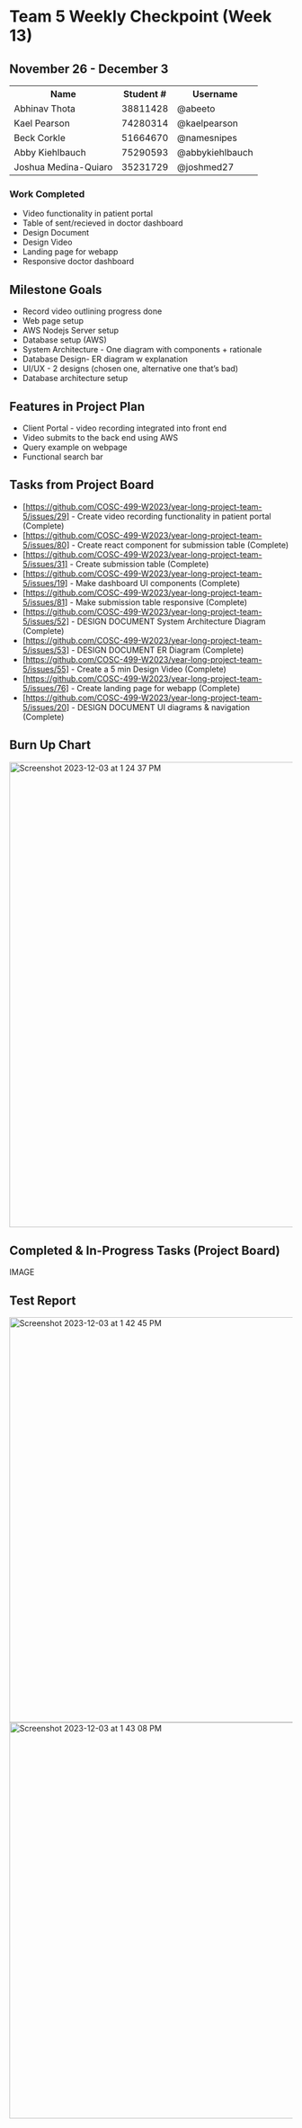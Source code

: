 # Team 5 Weekly Checkpoint (Week 13)
## November 26 - December 3
<table>
  <tr><th>Name</th><th>Student #</th><th>Username</th></tr>
  <tr><td>Abhinav Thota</td><td>38811428</td><td>@abeeto</td></tr>
  <tr><td>Kael Pearson</td><td>74280314</td><td>@kaelpearson</td></tr>
  <tr><td>Beck Corkle</td><td>51664670</td><td>@namesnipes</td></tr>
  <tr><td>Abby Kiehlbauch</td><td>75290593</td><td>@abbykiehlbauch</td></tr>
  <tr><td>Joshua Medina-Quiaro</td><td>35231729</td><td>@joshmed27</td></tr>
</table>

### Work Completed
- Video functionality in patient portal
- Table of sent/recieved in doctor dashboard
- Design Document
- Design Video
- Landing page for webapp
- Responsive doctor dashboard

## Milestone Goals
- Record video outlining progress done
- Web page setup
- AWS Nodejs Server setup
- Database setup  (AWS)
- System Architecture - One diagram with components + rationale
- Database Design- ER diagram w explanation
- UI/UX - 2 designs (chosen one, alternative one that’s bad)
- Database architecture setup 

## Features in Project Plan
- Client Portal - video recording integrated into front end
- Video submits to the back end using AWS
- Query example on webpage
- Functional search bar

## Tasks from Project Board
- [https://github.com/COSC-499-W2023/year-long-project-team-5/issues/29] - Create video recording functionality in patient portal (Complete)
- [https://github.com/COSC-499-W2023/year-long-project-team-5/issues/80] - Create react component for submission table (Complete)
- [https://github.com/COSC-499-W2023/year-long-project-team-5/issues/31] - Create submission table (Complete)
- [https://github.com/COSC-499-W2023/year-long-project-team-5/issues/19] - Make dashboard UI components (Complete)
- [https://github.com/COSC-499-W2023/year-long-project-team-5/issues/81] - Make submission table responsive (Complete)
- [https://github.com/COSC-499-W2023/year-long-project-team-5/issues/52] - DESIGN DOCUMENT System Architecture Diagram (Complete)
- [https://github.com/COSC-499-W2023/year-long-project-team-5/issues/53] - DESIGN DOCUMENT ER Diagram (Complete)
- [https://github.com/COSC-499-W2023/year-long-project-team-5/issues/55] - Create a 5 min Design Video (Complete)
- [https://github.com/COSC-499-W2023/year-long-project-team-5/issues/76] - Create landing page for webapp (Complete)
- [https://github.com/COSC-499-W2023/year-long-project-team-5/issues/20] - DESIGN DOCUMENT UI diagrams & navigation (Complete)

## Burn Up Chart
<img width="828" alt="Screenshot 2023-12-03 at 1 24 37 PM" src="https://github.com/COSC-499-W2023/year-long-project-team-5/assets/60419500/b9ab0fc1-5c84-422a-aa3e-2d0afba091c8">

## Completed & In-Progress Tasks (Project Board)
IMAGE

## Test Report
<img width="721" alt="Screenshot 2023-12-03 at 1 42 45 PM" src="https://github.com/COSC-499-W2023/year-long-project-team-5/assets/60419500/224ec0c0-649b-49e2-9de8-4709b6b3c434">
<img width="705" alt="Screenshot 2023-12-03 at 1 43 08 PM" src="https://github.com/COSC-499-W2023/year-long-project-team-5/assets/60419500/54ec68fe-f3f4-411c-b9a0-39416acae353">


